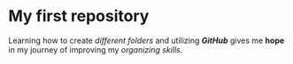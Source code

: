 # My first repository

Learning how to create *different folders* and utilizing ***GitHub*** gives me **hope** in my journey of improving my *organizing skills*.
